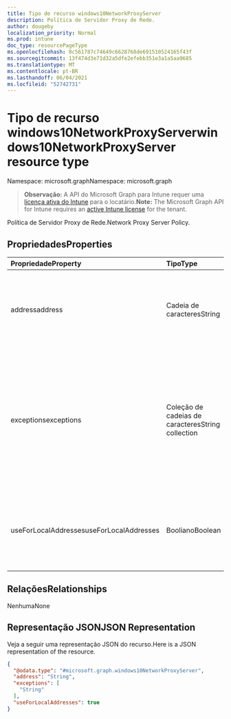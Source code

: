 ```yaml
---
title: Tipo de recurso windows10NetworkProxyServer
description: Política de Servidor Proxy de Rede.
author: dougeby
localization_priority: Normal
ms.prod: intune
doc_type: resourcePageType
ms.openlocfilehash: 0c561787c74649c6628768de691510524165f43f
ms.sourcegitcommit: 13f474d3e71d32a5dfe2efebb351e3a1a5aa9685
ms.translationtype: MT
ms.contentlocale: pt-BR
ms.lasthandoff: 06/04/2021
ms.locfileid: "52742731"
---
```

# <a name="windows10networkproxyserver-resource-type"></a><span data-ttu-id="f1f9f-103">Tipo de recurso windows10NetworkProxyServer</span><span class="sxs-lookup"><span data-stu-id="f1f9f-103">windows10NetworkProxyServer resource type</span></span>

<span data-ttu-id="f1f9f-104">Namespace: microsoft.graph</span><span class="sxs-lookup"><span data-stu-id="f1f9f-104">Namespace: microsoft.graph</span></span>

> <span data-ttu-id="f1f9f-105">**Observação:** A API do Microsoft Graph para Intune requer uma [licença ativa do Intune](https://go.microsoft.com/fwlink/?linkid=839381) para o locatário.</span><span class="sxs-lookup"><span data-stu-id="f1f9f-105">**Note:** The Microsoft Graph API for Intune requires an [active Intune license](https://go.microsoft.com/fwlink/?linkid=839381) for the tenant.</span></span>

<span data-ttu-id="f1f9f-106">Política de Servidor Proxy de Rede.</span><span class="sxs-lookup"><span data-stu-id="f1f9f-106">Network Proxy Server Policy.</span></span>

## <a name="properties"></a><span data-ttu-id="f1f9f-107">Propriedades</span><span class="sxs-lookup"><span data-stu-id="f1f9f-107">Properties</span></span>
|<span data-ttu-id="f1f9f-108">Propriedade</span><span class="sxs-lookup"><span data-stu-id="f1f9f-108">Property</span></span>|<span data-ttu-id="f1f9f-109">Tipo</span><span class="sxs-lookup"><span data-stu-id="f1f9f-109">Type</span></span>|<span data-ttu-id="f1f9f-110">Descrição</span><span class="sxs-lookup"><span data-stu-id="f1f9f-110">Description</span></span>|
|:---|:---|:---|
|<span data-ttu-id="f1f9f-111">address</span><span class="sxs-lookup"><span data-stu-id="f1f9f-111">address</span></span>|<span data-ttu-id="f1f9f-112">Cadeia de caracteres</span><span class="sxs-lookup"><span data-stu-id="f1f9f-112">String</span></span>|<span data-ttu-id="f1f9f-113">Endereço para o servidor proxy.</span><span class="sxs-lookup"><span data-stu-id="f1f9f-113">Address to the proxy server.</span></span> <span data-ttu-id="f1f9f-114">Especifique um endereço no formato <server>\[“:”<port>\]</span><span class="sxs-lookup"><span data-stu-id="f1f9f-114">Specify an address in the format <server>\[“:”<port>\]</span></span>|
|<span data-ttu-id="f1f9f-115">exceptions</span><span class="sxs-lookup"><span data-stu-id="f1f9f-115">exceptions</span></span>|<span data-ttu-id="f1f9f-116">Coleção de cadeias de caracteres</span><span class="sxs-lookup"><span data-stu-id="f1f9f-116">String collection</span></span>|<span data-ttu-id="f1f9f-117">Endereços que não devem usar o servidor proxy.</span><span class="sxs-lookup"><span data-stu-id="f1f9f-117">Addresses that should not use the proxy server.</span></span> <span data-ttu-id="f1f9f-118">O sistema não usará o servidor proxy para endereços que começam com o conteúdo especificado nesse nó.</span><span class="sxs-lookup"><span data-stu-id="f1f9f-118">The system will not use the proxy server for addresses beginning with what is specified in this node.</span></span>|
|<span data-ttu-id="f1f9f-119">useForLocalAddresses</span><span class="sxs-lookup"><span data-stu-id="f1f9f-119">useForLocalAddresses</span></span>|<span data-ttu-id="f1f9f-120">Booliano</span><span class="sxs-lookup"><span data-stu-id="f1f9f-120">Boolean</span></span>|<span data-ttu-id="f1f9f-121">Especifica se o servidor proxy deve ser usado para endereços locais (intranet).</span><span class="sxs-lookup"><span data-stu-id="f1f9f-121">Specifies whether the proxy server should be used for local (intranet) addresses.</span></span>|

## <a name="relationships"></a><span data-ttu-id="f1f9f-122">Relações</span><span class="sxs-lookup"><span data-stu-id="f1f9f-122">Relationships</span></span>
<span data-ttu-id="f1f9f-123">Nenhuma</span><span class="sxs-lookup"><span data-stu-id="f1f9f-123">None</span></span>

## <a name="json-representation"></a><span data-ttu-id="f1f9f-124">Representação JSON</span><span class="sxs-lookup"><span data-stu-id="f1f9f-124">JSON Representation</span></span>
<span data-ttu-id="f1f9f-125">Veja a seguir uma representação JSON do recurso.</span><span class="sxs-lookup"><span data-stu-id="f1f9f-125">Here is a JSON representation of the resource.</span></span>
<!-- {
  "blockType": "resource",
  "@odata.type": "microsoft.graph.windows10NetworkProxyServer"
}
-->
``` json
{
  "@odata.type": "#microsoft.graph.windows10NetworkProxyServer",
  "address": "String",
  "exceptions": [
    "String"
  ],
  "useForLocalAddresses": true
}
```




